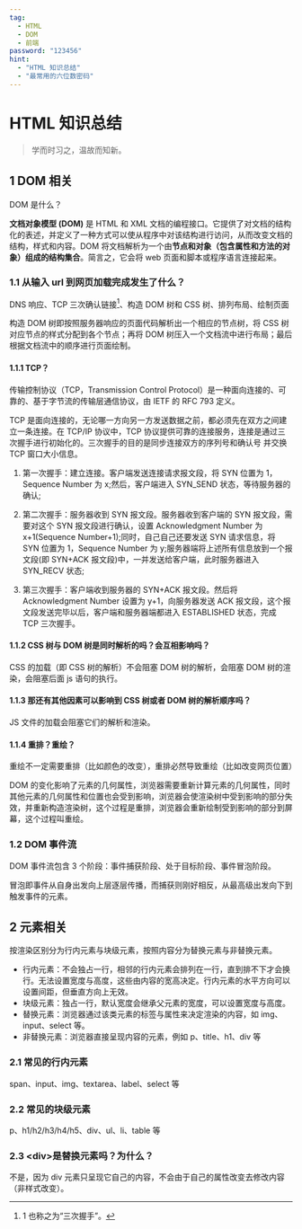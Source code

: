 ```yaml
---
tag:
  - HTML
  - DOM
  - 前端
password: "123456"
hint:
  - "HTML 知识总结"
  - "最常用的六位数密码"
---
```


# HTML 知识总结

> 学而时习之，温故而知新。

## 1 DOM 相关

DOM 是什么？

**文档对象模型 (DOM)** 是 HTML 和 XML 文档的编程接口。它提供了对文档的结构化的表述，并定义了一种方式可以使从程序中对该结构进行访问，从而改变文档的结构，样式和内容。DOM 将文档解析为一个由**节点和对象（包含属性和方法的对象）组成的结构集合**。简言之，它会将 web 页面和脚本或程序语言连接起来。

### 1.1 从输入 url 到网页加载完成发生了什么？

DNS 响应、TCP 三次确认链接[^1]、构造 DOM 树和 CSS 树、排列布局、绘制页面

构造 DOM 树即按照服务器响应的页面代码解析出一个相应的节点树，将 CSS 树对应节点的样式分配到各个节点；再将 DOM 树压入一个文档流中进行布局；最后根据文档流中的顺序进行页面绘制。

[^1]: 1 也称之为“三次握手”。

#### 1.1.1 TCP？

传输控制协议（TCP，Transmission Control Protocol）是一种面向连接的、可靠的、基于字节流的传输层通信协议，由 IETF 的 RFC 793 定义。

TCP 是面向连接的，无论哪一方向另一方发送数据之前，都必须先在双方之间建立一条连接。在 TCP/IP 协议中，TCP 协议提供可靠的连接服务，连接是通过三次握手进行初始化的。三次握手的目的是同步连接双方的序列号和确认号 并交换 TCP 窗口大小信息。

1.  第一次握手：建立连接。客户端发送连接请求报文段，将 SYN 位置为 1，Sequence Number 为 x;然后，客户端进入 SYN_SEND 状态，等待服务器的确认;

2.  第二次握手：服务器收到 SYN 报文段。服务器收到客户端的 SYN 报文段，需要对这个 SYN 报文段进行确认，设置 Acknowledgment Number 为 x+1(Sequence Number+1);同时，自己自己还要发送 SYN 请求信息，将 SYN 位置为 1，Sequence Number 为 y;服务器端将上述所有信息放到一个报文段(即 SYN+ACK 报文段)中，一并发送给客户端，此时服务器进入 SYN_RECV 状态;

3.  第三次握手：客户端收到服务器的 SYN+ACK 报文段。然后将 Acknowledgment Number 设置为 y+1，向服务器发送 ACK 报文段，这个报文段发送完毕以后，客户端和服务器端都进入 ESTABLISHED 状态，完成 TCP 三次握手。

#### 1.1.2 CSS 树与 DOM 树是同时解析的吗？会互相影响吗？

CSS 的加载（即 CSS 树的解析）不会阻塞 DOM 树的解析，会阻塞 DOM 树的渲染，会阻塞后面 js 语句的执行。

#### 1.1.3 那还有其他因素可以影响到 CSS 树或者 DOM 树的解析顺序吗？

JS 文件的加载会阻塞它们的解析和渲染。

#### 1.1.4 重排？重绘？

重绘不一定需要重排（比如颜色的改变），重排必然导致重绘（比如改变网页位置）

DOM 的变化影响了元素的几何属性，浏览器需要重新计算元素的几何属性，同时其他元素的几何属性和位置也会受到影响，浏览器会使渲染树中受到影响的部分失效，并重新构造渲染树，这个过程是重排，浏览器会重新绘制受到影响的部分到屏幕，这个过程叫重绘。

### 1.2 DOM 事件流

DOM 事件流包含 3 个阶段：事件捕获阶段、处于目标阶段、事件冒泡阶段。

冒泡即事件从自身出发向上层逐层传播，而捕获则刚好相反，从最高级出发向下到触发事件的元素。

## 2 元素相关

按渲染区别分为行内元素与块级元素，按照内容分为替换元素与非替换元素。

- 行内元素：不会独占一行，相邻的行内元素会排列在一行，直到排不下才会换行。无法设置宽度与高度，这些由内容的宽高决定。行内元素的水平方向可以设置间距，但垂直方向上无效。
- 块级元素：独占一行，默认宽度会继承父元素的宽度，可以设置宽度与高度。
- 替换元素：浏览器通过该类元素的标签与属性来决定渲染的内容，如 img、input、select 等。
- 非替换元素：浏览器直接呈现内容的元素，例如 p、title、h1、div 等

### 2.1 常见的行内元素

span、input、img、textarea、label、select 等

### 2.2 常见的块级元素

p、h1/h2/h3/h4/h5、div、ul、li、table 等

### 2.3 \<div\>是替换元素吗？为什么？

不是，因为 div 元素只呈现它自己的内容，不会由于自己的属性改变去修改内容（非样式改变）。
